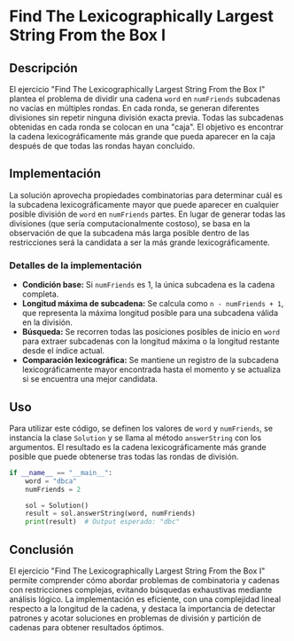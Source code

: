 # Find The Lexicographically Largest String From the Box I

## Descripción

El ejercicio "Find The Lexicographically Largest String From the Box I" plantea el problema de dividir una cadena `word` en `numFriends` subcadenas no vacías en múltiples rondas. En cada ronda, se generan diferentes divisiones sin repetir ninguna división exacta previa. Todas las subcadenas obtenidas en cada ronda se colocan en una "caja". El objetivo es encontrar la cadena lexicográficamente más grande que pueda aparecer en la caja después de que todas las rondas hayan concluido.

## Implementación

La solución aprovecha propiedades combinatorias para determinar cuál es la subcadena lexicográficamente mayor que puede aparecer en cualquier posible división de `word` en `numFriends` partes. En lugar de generar todas las divisiones (que sería computacionalmente costoso), se basa en la observación de que la subcadena más larga posible dentro de las restricciones será la candidata a ser la más grande lexicográficamente.

### Detalles de la implementación

- **Condición base:** Si `numFriends` es 1, la única subcadena es la cadena completa.
- **Longitud máxima de subcadena:** Se calcula como `n - numFriends + 1`, que representa la máxima longitud posible para una subcadena válida en la división.
- **Búsqueda:** Se recorren todas las posiciones posibles de inicio en `word` para extraer subcadenas con la longitud máxima o la longitud restante desde el índice actual.
- **Comparación lexicográfica:** Se mantiene un registro de la subcadena lexicográficamente mayor encontrada hasta el momento y se actualiza si se encuentra una mejor candidata.

## Uso

Para utilizar este código, se definen los valores de `word` y `numFriends`, se instancia la clase `Solution` y se llama al método `answerString` con los argumentos. El resultado es la cadena lexicográficamente más grande posible que puede obtenerse tras todas las rondas de división.

```python
if __name__ == "__main__":
    word = "dbca"
    numFriends = 2

    sol = Solution()
    result = sol.answerString(word, numFriends)
    print(result)  # Output esperado: "dbc"
```

## Conclusión

El ejercicio "Find The Lexicographically Largest String From the Box I" permite comprender cómo abordar problemas de combinatoria y cadenas con restricciones complejas, evitando búsquedas exhaustivas mediante análisis lógico. La implementación es eficiente, con una complejidad lineal respecto a la longitud de la cadena, y destaca la importancia de detectar patrones y acotar soluciones en problemas de división y partición de cadenas para obtener resultados óptimos.
